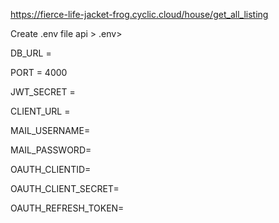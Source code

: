 https://fierce-life-jacket-frog.cyclic.cloud/house/get_all_listing

Create .env file
api > .env>

DB_URL =

PORT = 4000

JWT_SECRET =

CLIENT_URL =

MAIL_USERNAME=

MAIL_PASSWORD=

OAUTH_CLIENTID=

OAUTH_CLIENT_SECRET=

OAUTH_REFRESH_TOKEN=
